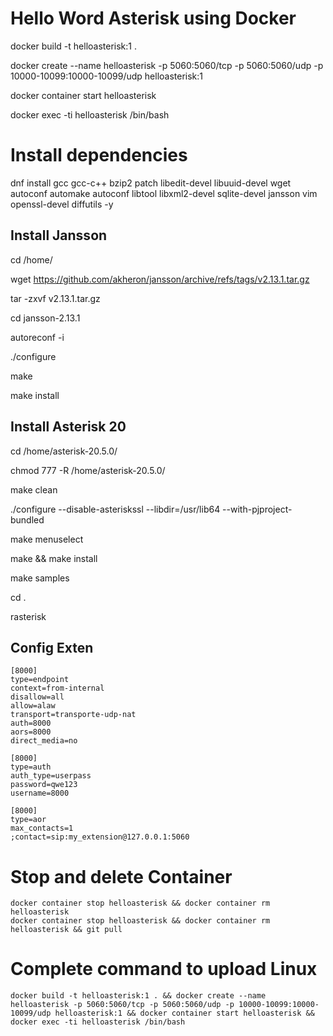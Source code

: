# Hello Word Asterisk using Docker

docker build -t helloasterisk:1 .

docker create --name helloasterisk -p 5060:5060/tcp -p 5060:5060/udp -p 10000-10099:10000-10099/udp helloasterisk:1

docker container start helloasterisk

docker exec -ti helloasterisk /bin/bash

# Install dependencies

dnf install gcc gcc-c++ bzip2 patch libedit-devel libuuid-devel wget autoconf automake autoconf libtool libxml2-devel sqlite-devel jansson vim openssl-devel diffutils -y

## Install Jansson

cd /home/

wget https://github.com/akheron/jansson/archive/refs/tags/v2.13.1.tar.gz

tar -zxvf v2.13.1.tar.gz

cd jansson-2.13.1

autoreconf -i

./configure

make

make install

## Install Asterisk 20

cd /home/asterisk-20.5.0/

chmod 777 -R /home/asterisk-20.5.0/

<!-- ./configure --disable-asteriskssl --libdir=/usr/lib64 -->

make clean

./configure --disable-asteriskssl --libdir=/usr/lib64 --with-pjproject-bundled

make menuselect

make && make install

make samples

cd .

rasterisk

## Config Exten

```
[8000]
type=endpoint
context=from-internal
disallow=all
allow=alaw
transport=transporte-udp-nat
auth=8000
aors=8000
direct_media=no

[8000]
type=auth
auth_type=userpass
password=qwe123
username=8000

[8000]
type=aor
max_contacts=1
;contact=sip:my_extension@127.0.0.1:5060
```

# Stop and delete Container

```
docker container stop helloasterisk && docker container rm helloasterisk
docker container stop helloasterisk && docker container rm helloasterisk && git pull
```

# Complete command to upload Linux

```
docker build -t helloasterisk:1 . && docker create --name helloasterisk -p 5060:5060/tcp -p 5060:5060/udp -p 10000-10099:10000-10099/udp helloasterisk:1 && docker container start helloasterisk && docker exec -ti helloasterisk /bin/bash
```
